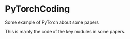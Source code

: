# PyTorchCoding

Some example of PyTorch about some papers

This is mainly the code of the key modules in some papers.
